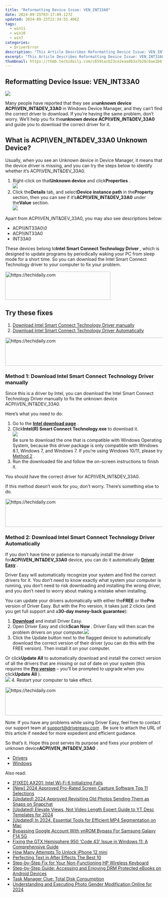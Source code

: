 ```yaml
---
title: "Reformatting Device Issue: VEN_INT33A0"
date: 2024-09-25T03:17:09.127Z
updated: 2024-09-25T22:34:55.406Z
tags:
  - win11
  - win10
  - win7
categories:
  - DriverError
description: "This Article Describes Reformatting Device Issue: VEN_INT33A0"
excerpt: "This Article Describes Reformatting Device Issue: VEN_INT33A0"
thumbnail: https://thmb.techidaily.com/c6591acb23ce2eaadb3a7b28c6ae2b6f75e1be51903da30b25fcaaa8ed089bda.jpg
---
```


## Reformatting Device Issue: VEN_INT33A0

![](https://images.drivereasy.com/wp-content/uploads/2018/11/img_5bdaa224051b7.jpg)

 Many people have reported that they see an**unknown device ACPI\\VEN\_INT&DEV\_33A0** in Windows Device Manager, and they can’t find the correct driver to download. If you’re having the same problem, don’t worry. We’ll help you fix the**unknown device ACPI\\VEN\_INT&DEV\_33A0** and guide you to download the correct driver for it.

## What is ACPI\\VEN\_INT&DEV\_33A0 Unknown Device?

 Usually, when you see an Unknown device in Device Manager, it means that the device driver is missing, and you can try the steps below to identify whether it’s ACPI\\VEN\_INT&DEV\_33A0.

1. Right-click on that**Unknown device** and click**Properties** .  
![](https://images.drivereasy.com/wp-content/uploads/2018/11/img_5bda9ec9efc44.png)
2. Click the**Details** tab, and select**Device instance path** in the**Property** section, then you can see if it’s**ACPI\\VEN\_INT&DEV\_33A0** under the**Value** section.  
![](https://images.drivereasy.com/wp-content/uploads/2018/11/img_5bdaa06edb9e2.jpg)

 Apart from ACPI\\VEN\_INT&DEV\_33A0, you may also see descriptions below:

* ACPI\\INT33A0\\0
* ACPI\\INT33A0
* INT33A0

 These devices belong to**Intel Smart Connect Technology Driver** , which is designed to update programs by periodically waking your PC from sleep mode for a short time. So you can download the Intel Smart Connect Technology driver to your computer to fix your problem.

<!-- affiliate ads begin -->
<a href="https://aligracehair.sjv.io/c/5597632/2135358/19272" target="_top" id="2135358">
  <img src="//a.impactradius-go.com/display-ad/19272-2135358" border="0" alt="https://techidaily.com" width="336" height="90"/>
</a>
<img height="0" width="0" src="https://aligracehair.sjv.io/i/5597632/2135358/19272" style="position:absolute;visibility:hidden;" border="0" />
<!-- affiliate ads end -->

## Try these fixes

1. [Download Intel Smart Connect Technology Driver manually](https://funwhole.sjv.io/9groge)
2. [Download Intel Smart Connect Technology Driver Automatically](https://collovinc.sjv.io/jrkzwp)

<!-- affiliate ads begin -->
<a href="https://appsumo.8odi.net/c/5597632/2144297/7443" target="_top" id="2144297">
  <img src="//a.impactradius-go.com/display-ad/7443-2144297" border="0" alt="https://techidaily.com" width="600" height="90"/>
</a>
<img height="0" width="0" src="https://appsumo.8odi.net/i/5597632/2144297/7443" style="position:absolute;visibility:hidden;" border="0" />
<!-- affiliate ads end -->

### Method 1: Download Intel Smart Connect Technology Driver manually

 Since this is a driver by Intel, you can download the Intel Smart Connect Technology Driver manually to fix the unknown device ACPI\\VEN\_INT&DEV\_33A0.

Here’s what you need to do:

1. Go to the **[Intel download page](https://downloadcenter.intel.com/download/23109)**  .
2. Click**Intel(R) Smart Connect Technology.exe** to download it.  
![](https://images.drivereasy.com/wp-content/uploads/2018/11/img_5bdaa0c5b8a80.jpg)  
 Be sure to download the one that is compatible with Windows Operating System, because this driver package is only compatible with Windows 8.1, Windows 7, and Windows 7\. If you’re using Windows 10/11, please try [Method 2](https://exvist.pxf.io/dkpnky) .
3. Run the downloaded file and follow the on-screen instructions to finish it.

You should have the correct driver for ACPI\\VEN\_INT&DEV\_33A0.

 If this method doesn’t work for you, don’t worry. There’s something else to do.

<!-- affiliate ads begin -->
<a href="https://appsumo.8odi.net/c/5597632/2123739/7443" target="_top" id="2123739">
  <img src="//a.impactradius-go.com/display-ad/7443-2123739" border="0" alt="https://techidaily.com" width="728" height="90"/>
</a>
<img height="0" width="0" src="https://appsumo.8odi.net/i/5597632/2123739/7443" style="position:absolute;visibility:hidden;" border="0" />
<!-- affiliate ads end -->

### Method 2: Download Intel Smart Connect Technology Driver Automatically

 If you don’t have time or patience to manually install the driver for**ACPI\\VEN\_INT&DEV\_33A0** device, you can do it automatically **[Driver Easy](https://tools.techidaily.com/drivereasy/download/)**  .

 Driver Easy will automatically recognize your system and find the correct drivers for it. You don’t need to know exactly what system your computer is running, you don’t need to risk downloading and installing the wrong driver, and you don’t need to worry about making a mistake when installing.

 You can update your drivers automatically with either the**FREE** or the**Pro** version of Driver Easy. But with the Pro version, it takes just 2 clicks (and you get full support and a**30-day money-back guarantee**):

1. [**Download**](https://tools.techidaily.com/drivereasy/download/) and install Driver Easy.
2. Open Driver Easy and click**Scan Now** . Driver Easy will then scan the problem drivers on your computer.![](https://images.drivereasy.com/wp-content/uploads/2018/11/img_5bdaa0ef4e48c.jpg)
3. Click the Update button next to the flagged device to automatically download the correct version of their driver (you can do this with the FREE version). Then install it on your computer.  

 Or click**Update All** to automatically download and install the correct version of all the drivers that are missing or out of date on your system (this requires the [**Pro version**](https://tools.techidaily.com/drivereasy/download/) – you’ll be prompted to upgrade when you click**Update All** ).  
![](https://images.drivereasy.com/wp-content/uploads/2018/11/img_5bdaa17d8fc1b.jpg)
4. Restart your computer to take effect.

<!-- affiliate ads begin -->
<a href="https://appsumo.8odi.net/c/5597632/2130885/7443" target="_top" id="2130885">
  <img src="//a.impactradius-go.com/display-ad/7443-2130885" border="0" alt="https://techidaily.com" width="600" height="90"/>
</a>
<img height="0" width="0" src="https://appsumo.8odi.net/i/5597632/2130885/7443" style="position:absolute;visibility:hidden;" border="0" />
<!-- affiliate ads end -->

 Note: If you have any problems while using Driver Easy, feel free to contact our support team at [support@drivereasy.com](https://bellelily.pxf.io/m5azgm) . Be sure to attach the URL of this article if needed for more expedient and efficient guidance.

 So that’s it. Hope this post serves its purpose and fixes your problem of unknown device**ACPI\\VEN\_INT&DEV\_33A0** .

* [Drivers](https://tools.techidaily.com/drivereasy/download/)
* [Windows](https://tools.techidaily.com/drivereasy/download/)

<ins class="adsbygoogle"
     style="display:block"
     data-ad-format="autorelaxed"
     data-ad-client="ca-pub-7571918770474297"
     data-ad-slot="1223367746"></ins>

<ins class="adsbygoogle"
     style="display:block"
     data-ad-client="ca-pub-7571918770474297"
     data-ad-slot="8358498916"
     data-ad-format="auto"
     data-full-width-responsive="true"></ins>

<span class="atpl-alsoreadstyle">Also read:</span>
<div><ul>
<li><a href="https://driver-error.techidaily.com/fixed-ax201-intel-wi-fi-6-initializing-fails/"><u>[FIXED] AX201: Intel Wi-Fi 6 Initializing Fails</u></a></li>
<li><a href="https://screen-capture.techidaily.com/new-2024-approved-pro-rated-screen-capture-software-top-11-selections/"><u>[New] 2024 Approved Pro-Rated Screen Capture Software Top 11 Selections</u></a></li>
<li><a href="https://snapchat-videos.techidaily.com/updated-2024-approved-revisiting-old-photos-sending-them-as-snaps-on-snapchat/"><u>[Updated] 2024 Approved Revisiting Old Photos Sending Them as Snaps on Snapchat</u></a></li>
<li><a href="https://facebook-video-footage.techidaily.com/updated-elevate-views-not-video-length-expert-guide-to-yt-desc-templates-for-2024/"><u>[Updated] Elevate Views, Not Video Length Expert Guide to YT Desc Templates for 2024</u></a></li>
<li><a href="https://facebook-video-share.techidaily.com/updated-in-2024-essential-tools-for-efficient-mp4-segmentation-on-mac/"><u>[Updated] In 2024, Essential Tools for Efficient MP4 Segmentation on Mac</u></a></li>
<li><a href="https://android-unlock.techidaily.com/bypassing-google-account-with-vnrom-bypass-for-samsung-galaxy-f14-5g-by-drfone-android/"><u>Bypassing Google Account With vnROM Bypass For Samsung Galaxy F14 5G</u></a></li>
<li><a href="https://driver-error.techidaily.com/fixing-the-gtx-hemisphere-950-code-43-issue-in-windows-11-a-comprehensive-guide/"><u>Fixing the GTX Hemisphere 950 'Code 43' Issue in Windows 11: A Comprehensive Guide</u></a></li>
<li><a href="https://ios-unlock.techidaily.com/how-many-attempts-to-unlock-iphone-12-mini-by-drfone-ios/"><u>How Many Attempts To Unlock iPhone 12 mini</u></a></li>
<li><a href="https://fox-glue.techidaily.com/perfecting-text-in-after-effects-the-best-10/"><u>Perfecting Text in After Effects The Best 10</u></a></li>
<li><a href="https://driver-error.techidaily.com/step-by-step-fix-for-your-non-functioning-hp-wireless-keyboard/"><u>Step-by-Step Fix for Your Non-Functioning HP Wireless Keyboard</u></a></li>
<li><a href="https://discover-awesome.techidaily.com/step-by-step-guide-accessing-and-enjoying-drm-protected-ebooks-on-android-devices/"><u>Step-by-Step Guide: Accessing and Enjoying DRM Protected eBooks on Android Devices</u></a></li>
<li><a href="https://driver-error.techidaily.com/task-manager-clue-total-disk-consumption/"><u>Task Manager Clue: Total Disk Consumption</u></a></li>
<li><a href="https://instagram-videos.techidaily.com/understanding-and-executing-photo-gender-modification-online-for-2024/"><u>Understanding and Executing Photo Gender Modification Online for 2024</u></a></li>
</ul></div>

